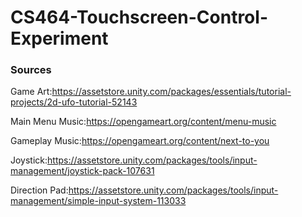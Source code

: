# CS464-Touchscreen-Control-Experiment

### Sources
Game Art:https://assetstore.unity.com/packages/essentials/tutorial-projects/2d-ufo-tutorial-52143 

Main Menu Music:https://opengameart.org/content/menu-music 

Gameplay Music:https://opengameart.org/content/next-to-you

Joystick:https://assetstore.unity.com/packages/tools/input-management/joystick-pack-107631

Direction Pad:https://assetstore.unity.com/packages/tools/input-management/simple-input-system-113033
